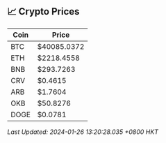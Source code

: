 ## 📈 Crypto Prices

| Coin | Price |
| ---- | ----- |
| BTC | $40085.0372 |
| ETH | $2218.4558 |
| BNB | $293.7263 |
| CRV | $0.4615 |
| ARB | $1.7604 |
| OKB | $50.8276 |
| DOGE | $0.0781 |

_Last Updated: 2024-01-26 13:20:28.035 +0800 HKT_